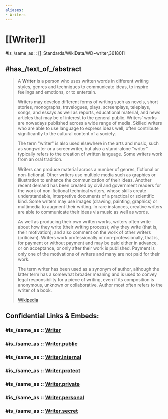 ```yaml
---
aliases:
- Writers
---
```


# [[Writer]] 

#is_/same_as :: [[_Standards/WikiData/WD~writer,36180]]

## #has_/text_of_/abstract 

> A **Writer** is a person who uses written words in different writing styles, genres and techniques 
> to communicate ideas, to inspire feelings and emotions, or to entertain. 
> 
> Writers may develop different forms of writing such as novels, short stories, monographs, travelogues, plays, screenplays, teleplays, songs, and essays as well as reports, educational material, and news articles that may be of interest to the general public. Writers' works are nowadays published across a wide range of media. Skilled writers who are able to use language to express ideas well, often contribute significantly to the cultural content of a society.
>
> The term "writer" is also used elsewhere in the arts and music, such as songwriter or a screenwriter, but also a stand-alone "writer" typically refers to the creation of written language. Some writers work from an oral tradition.
>
> Writers can produce material across a number of genres, fictional or non-fictional. Other writers use multiple media such as graphics or illustration to enhance the communication of their ideas. Another recent demand has been created by civil and government readers for the work of non-fictional technical writers, whose skills create understandable, interpretive documents of a practical or scientific kind. Some writers may use images (drawing, painting, graphics) or multimedia to augment their writing. In rare instances, creative writers are able to communicate their ideas via music as well as words.
>
> As well as producing their own written works, writers often write about how they write (their writing process); why they write (that is, their motivation); and also comment on the work of other writers (criticism). Writers work professionally or non-professionally, that is, for payment or without payment and may be paid either in advance, or on acceptance, or only after their work is published. Payment is only one of the motivations of writers and many are not paid for their work.
>
> The term writer has been used as a synonym of author, although the latter term has a somewhat broader meaning and is used to convey legal responsibility for a piece of writing, even if its composition is anonymous, unknown or collaborative. Author most often refers to the writer of a book.
>
> [Wikipedia](https://en.wikipedia.org/wiki/Writer) 


## Confidential Links & Embeds: 

### #is_/same_as :: [Writer](/_Standards/Society/Communication/Media/Book/Writer.md) 

### #is_/same_as :: [Writer.public](/_public/Society/Communication/Media/Book/Writer.public.md) 

### #is_/same_as :: [Writer.internal](/_internal/Society/Communication/Media/Book/Writer.internal.md) 

### #is_/same_as :: [Writer.protect](/_protect/Society/Communication/Media/Book/Writer.protect.md) 

### #is_/same_as :: [Writer.private](/_private/Society/Communication/Media/Book/Writer.private.md) 

### #is_/same_as :: [Writer.personal](/_personal/Society/Communication/Media/Book/Writer.personal.md) 

### #is_/same_as :: [Writer.secret](/_secret/Society/Communication/Media/Book/Writer.secret.md)

